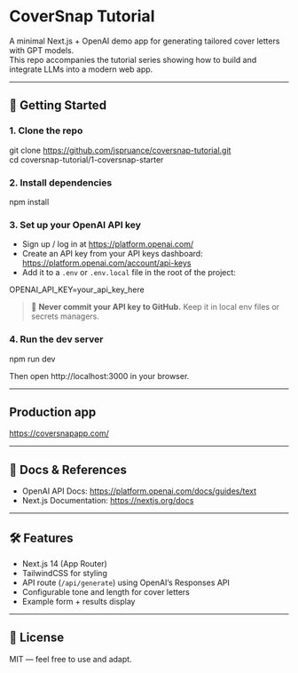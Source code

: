﻿# CoverSnap Tutorial

A minimal Next.js + OpenAI demo app for generating tailored cover letters with GPT models.  
This repo accompanies the tutorial series showing how to build and integrate LLMs into a modern web app.

---

## 🚀 Getting Started

### 1. Clone the repo
git clone https://github.com/jspruance/coversnap-tutorial.git  
cd coversnap-tutorial/1-coversnap-starter

### 2. Install dependencies
npm install

### 3. Set up your OpenAI API key
- Sign up / log in at https://platform.openai.com/
- Create an API key from your API keys dashboard: https://platform.openai.com/account/api-keys
- Add it to a `.env` or `.env.local` file in the root of the project:

OPENAI_API_KEY=your_api_key_here

> 🔑 **Never commit your API key to GitHub.** Keep it in local env files or secrets managers.

### 4. Run the dev server
npm run dev

Then open http://localhost:3000 in your browser.

---

## Production app
https://coversnapapp.com/

---

## 📖 Docs & References
- OpenAI API Docs: https://platform.openai.com/docs/guides/text
- Next.js Documentation: https://nextjs.org/docs

---

## 🛠️ Features
- Next.js 14 (App Router)
- TailwindCSS for styling
- API route (`/api/generate`) using OpenAI’s Responses API
- Configurable tone and length for cover letters
- Example form + results display

---

## 📜 License
MIT — feel free to use and adapt.

